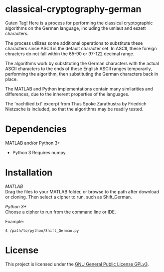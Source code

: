 # classical-cryptography-german

Guten Tag!  Here is a process for performing the classical cryptographic algorithms on the German language, including the umlaut and eszett characters.  

The process utilizes some additional operations to substitute these characters since ASCII is the default character set.  In ASCII, these foreign chracters do not fall within the 65-90 or 97-122 decimal range.  

The algorithms work by substituting the German characters with the actual ASCII characters to the ends of these English ASCII ranges temporarily, performing the algorithm, then substituting the German characters back in place.  

The MATLAB and Python implementations contain many similarities and differences, due to the inherent properties of the languages.

The 'nachtlied.txt' excerpt from Thus Spoke Zarathustra by Friedrich Nietzsche is included, so that the algorithms may be readily tested.  

Dependencies
===
MATLAB and/or Python 3+
* Python 3 Requires numpy.  

Installation
===
*MATLAB*  
Drag the files to your MATLAB folder, or browse to the path after download or cloning.  Then select a cipher to run, such as Shift_German.

*Python 3+*  
Choose a cipher to run from the command line or IDE.  

Example:
```
$ /path/to/python/Shift_German.py
```
 
License
===

This project is licensed under the [GNU General Public License GPLv3](https://www.gnu.org/licenses/gpl-3.0.en.html).

